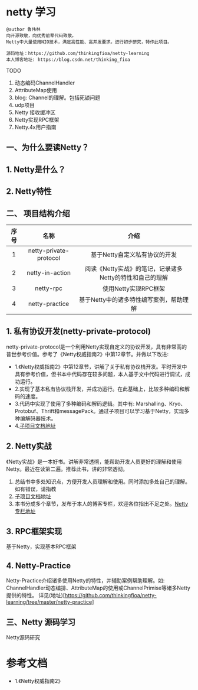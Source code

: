 # netty 学习
```
@author 鲁伟林
向开源致敬，向优秀前辈代码致敬。
Netty中大量使用NIO技术，满足高性能、高并发要求。进行初步研究，特作此项目。

源码地址：https://github.com/thinkingfioa/netty-learning
本人博客地址: https://blog.csdn.net/thinking_fioa
```

TODO

1. 动态编码ChannelHandler
2. AttributeMap使用
3. blog: Channel的理解。包括死锁问题
4. udp项目
5. Netty 接收缓冲区
6. Netty实现RPC框架
7. Netty.4x用户指南

## 一、为什么要读Netty？

## 1. Netty是什么？

## 2. Netty特性

## 二、 项目结构介绍

|序号|名称|介绍|
|:---:|:---:|:---:|
|1|netty-private-protocol|基于Netty自定义私有协议的开发|
|2|netty-in-action|阅读《Netty实战》的笔记，记录诸多Netty的特性和自己的理解|
|3|netty-rpc|使用Netty实现RPC框架|
|4|netty-practice|基于Netty中的诸多特性编写案例，帮助理解|

## 1. 私有协议开发(netty-private-protocol)
netty-private-protocol是一个利用Netty实现自定义的协议开发，具有非常高的普世参考价值。参考了《Netty权威指南2》中第12章节。并做以下改进:

- 1.《Netty权威指南2》中第12章节，讲解了关于私有协议栈开发。平时开发中具有参考价值，但书本中代码存在较多问题，本人基于文中代码进行调试，成功运行。
- 2.实现了基本私有协议栈开发，并成功运行。在此基础上，比较多种编码和解码的速度。
- 3.代码中实现了使用了多种编码和解码逻辑。其中有: Marshalling、Kryo、Protobuf、Thrift和messagePack。通过子项目可以学习基于Netty，实现多种编解码器技术。
- 4.[子项目文档地址](https://github.com/thinkingfioa/netty-learning/tree/master/netty-private-protocol)

## 2. Netty实战
《Netty实战》是一本好书。讲解非常透彻，能帮助开发人员更好的理解和使用Netty。最近在读第二遍。推荐此书，讲的非常透彻。

1. 总结书中多处知识点，方便开发人员理解和使用。同时添加多处自己的理解。如有错误，请指教
2. [子项目文档地址](https://github.com/thinkingfioa/netty-learning/tree/master/netty-in-action)
3. 本书分成多个章节，发布于本人的博客专栏，欢迎各位指出不足之处。[Netty专栏地址](https://blog.csdn.net/column/details/22861.html)

## 3. RPC框架实现
基于Netty，实现基本RPC框架

## 4. Netty-Practice
Netty-Practice介绍诸多使用Netty的特性，并辅助案例帮助理解。如: ChannelHandler动态编排、AttributeMap的使用或ChannelPrimise等诸多Netty提供的特性。
详见(地址)[https://github.com/thinkingfioa/netty-learning/tree/master/netty-practice]

## 三、Netty 源码学习
Netty源码研究

# 参考文档
- 1.《Netty权威指南2》